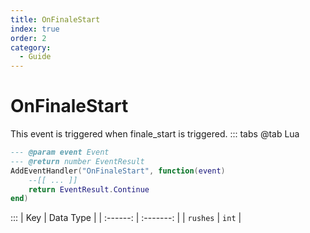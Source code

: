 ```yaml
---
title: OnFinaleStart
index: true
order: 2
category:
  - Guide
---
```


# OnFinaleStart
This event is triggered when finale_start is triggered.
::: tabs
@tab Lua
```lua
--- @param event Event
--- @return number EventResult
AddEventHandler("OnFinaleStart", function(event)
    --[[ ... ]]
    return EventResult.Continue
end)
```

:::
|    Key   | Data Type |
| :------: | :-------: |
| `rushes` |   `int`   |